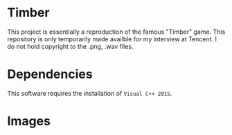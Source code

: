 # Timber

This project is essentially a reproduction of the famous "Timber" game. This repository is only temporarily made availble for my interview at Tencent. I do not hold copyright to the .png, .wav files.

# Dependencies

This software requires the installation of `Visual C++ 2015`.

# Images



